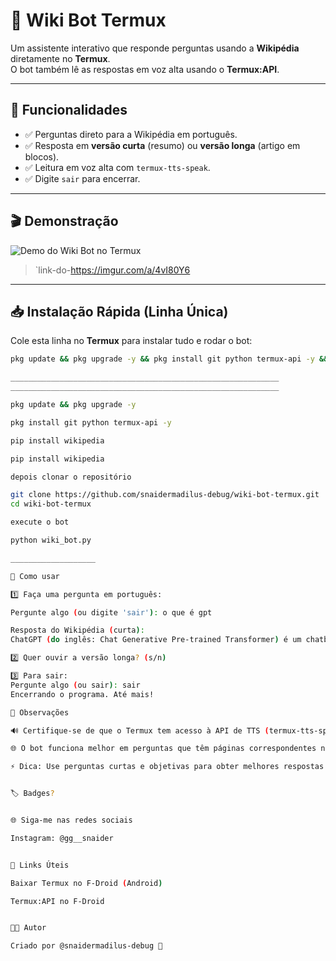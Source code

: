 # 🤖 Wiki Bot Termux

Um assistente interativo que responde perguntas usando a **Wikipédia** diretamente no **Termux**.  
O bot também lê as respostas em voz alta usando o **Termux:API**.

---

## 🌟 Funcionalidades

- ✅ Perguntas direto para a Wikipédia em português.  
- ✅ Resposta em **versão curta** (resumo) ou **versão longa** (artigo em blocos).  
- ✅ Leitura em voz alta com `termux-tts-speak`.  
- ✅ Digite `sair` para encerrar.

---

## 🎬 Demonstração

![Demo do Wiki Bot no Termux](link-do-seu-gif-aqui.gif)  

> `link-do-https://imgur.com/a/4vI80Y6

---

## 📥 Instalação Rápida (Linha Única)

Cole esta linha no **Termux** para instalar tudo e rodar o bot:

```bash
pkg update && pkg upgrade -y && pkg install git python termux-api -y && pip install wikipedia && git clone https://github.com/snaidermadilus-debug/wiki-bot-termux.git && cd wiki-bot-termux && python wiki_bot.py

____________________________________________________________
____________________________________________________________

pkg update && pkg upgrade -y

pkg install git python termux-api -y

pip install wikipedia

pip install wikipedia

depois clonar o repositório

git clone https://github.com/snaidermadilus-debug/wiki-bot-termux.git
cd wiki-bot-termux

execute o bot

python wiki_bot.py

___________________

📝 Como usar

1️⃣ Faça uma pergunta em português:

Pergunte algo (ou digite 'sair'): o que é gpt

Resposta do Wikipédia (curta):
ChatGPT (do inglês: Chat Generative Pre-trained Transformer) é um chatbot desenvolvido pela OpenAI e lançado em 30 de novembro de 2022. O nome "ChatGPT" combina "Chat", referindo-se à sua funcionalidade de chatbot, e "GPT", que significa Generative Pre-trained Transformer (Transformador Pré-treinado Generativo, em tradução livre), um tipo de modelo de linguagem grande (Large Language Model, LLM, na sigla em inglês). Com base em um LLM, ele usa como contexto, prompts e respostas sucessivas para prever as palavras que seriam mais adequadas, de acordo com as ideias da empresa, para compor a nova resposta; o algoritmo para essa previsão resulta do seu treinamento.

2️⃣ Quer ouvir a versão longa? (s/n)

3️⃣ Para sair:
Pergunte algo (ou sair): sair
Encerrando o programa. Até mais!

📌 Observações

🔊 Certifique-se de que o Termux tem acesso à API de TTS (termux-tts-speak).

🌐 O bot funciona melhor em perguntas que têm páginas correspondentes na Wikipédia. tipo o que é ?

⚡ Dica: Use perguntas curtas e objetivas para obter melhores respostas.


🏷 Badges?


🌐 Siga-me nas redes sociais

Instagram: @gg__snaider


🔗 Links Úteis

Baixar Termux no F-Droid (Android)

Termux:API no F-Droid


👨‍💻 Autor

Criado por @snaidermadilus-debug 🚀


